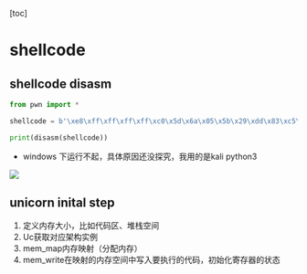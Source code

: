 [toc]

# shellcode

## shellcode disasm

```python
from pwn import *

shellcode = b'\xe8\xff\xff\xff\xff\xc0\x5d\x6a\x05\x5b\x29\xdd\x83\xc5\x4e\x89\xe9\x6a\x02\x03\x0c\x24\x5b\x31\xd2\x66\xba\x12\x00\x8b\x39\xc1\xe7\x10\xc1\xef\x10\x81\xe9\xfe\xff\xff\xff\x8b\x45\x00\xc1\xe0\x10\xc1\xe8\x10\x89\xc3\x09\xfb\x21\xf8\xf7\xd0\x21\xd8\x66\x89\x45\x00\x83\xc5\x02\x4a\x85\xd2\x0f\x85\xcf\xff\xff\xff\xec\x37\x75\x5d\x7a\x05\x28\xed\x24\xed\x24\xed\x0b\x88\x7f\xeb\x50\x98\x38\xf9\x5c\x96\x2b\x96\x70\xfe\xc6\xff\xc6\xff\x9f\x32\x1f\x58\x1e\x00\xd3\x80'

print(disasm(shellcode))
```

- windows 下运行不起，具体原因还没探究，我用的是kali python3

![](https://i.loli.net/2021/09/22/OLxYal5PnMoquy6.png)

## unicorn inital step

1. 定义内存大小，比如代码区、堆栈空间
2. Uc获取对应架构实例
3. mem_map内存映射（分配内存）
4. mem_write在映射的内存空间中写入要执行的代码，初始化寄存器的状态

